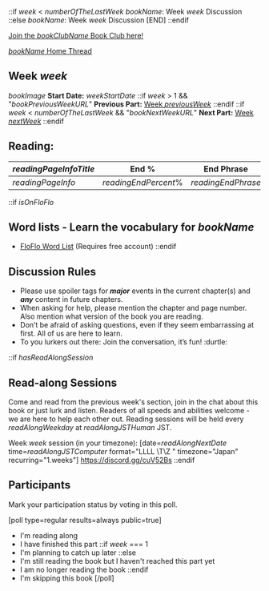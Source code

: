::if $week$ < $numberOfTheLastWeek$
$bookName$: Week $week$ Discussion
::else
$bookName$: Week $week$ Discussion [END]
::endif

<!-- ^^^^^^^^^^^^^^^ Use this for the thread title! And delete this line :-) -->

[Join the $bookClubName$ Book Club here!]($bookClubURL$) 

[$bookName$ Home Thread]($bookHomeThreadURL$)

## Week $week$
$bookImage$
**Start Date:** $weekStartDate$
::if $week$ > 1 && "$bookPreviousWeekURL$"
**Previous Part:** [Week $previousWeek$]($bookPreviousWeekURL$)
::endif
::if $week$ < $numberOfTheLastWeek$ && "$bookNextWeekURL$"
**Next Part:**  [Week $nextWeek$]($bookNextWeekURL$)
::endif

## Reading:

| $readingPageInfoTitle$ | End % | End Phrase | Page Count |
| --- | --- | --- | --- |
|$readingPageInfo$|$readingEndPercent$%|$readingEndPhrase$|$readingPageCount$|


::if $isOnFloFlo$
## Word lists - Learn the vocabulary for $bookName$
* [FloFlo Word List](https://floflo.moe/books/) (Requires free account)
::endif

## Discussion Rules

* Please use spoiler tags for  ***major***  events in the current chapter(s) and  ***any***  content in future chapters.
* When asking for help, please mention the chapter and page number. Also mention what version of the book you are reading.
* Don’t be afraid of asking questions, even if they seem embarrassing at first. All of us are here to learn.
* To you lurkers out there: Join the conversation, it’s fun! :durtle:

::if $hasReadAlongSession$
## Read-along Sessions

Come and read from the previous week's section, join in the chat about this book or just lurk and listen.  Readers of all speeds and abilities welcome - we are here to help each other out. Reading sessions will be held every $readAlongWeekday$ at $readAlongJSTHuman$ JST. 

Week $week$ session (in your timezone): [date=$readAlongNextDate$ time=$readAlongJSTComputer$ format="LLLL \T\Z " timezone="Japan" recurring="1.weeks"]
https://discord.gg/cuV52Bs 
::endif

## Participants

Mark your participation status by voting in this poll.

[poll type=regular results=always public=true]
*  I'm reading along
*  I have finished this part
::if $week$ === 1
*  I'm planning to catch up later
::else
*  I'm still reading the book but I haven't reached this part yet
*  I am no longer reading the book
::endif
*  I'm skipping this book
[/poll]

